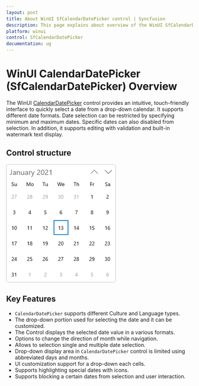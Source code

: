 ```yaml
---
layout: post
title: About WinUI SfCalendarDatePicker control | Syncfusion
description: This page explains about overview of the WinUI SfCalendarDatePicker control and its overall customization features.
platform: winui
control: SfCalendarDatePicker
documentation: ug
---
```


# WinUI CalendarDatePicker (SfCalendarDatePicker) Overview

The WinUI [CalendarDatePicker](https://help.syncfusion.com/cr/winui/Syncfusion.UI.Xaml.Calendar.SfCalendarDatePicker.html) control provides an intuitive, touch-friendly interface to quickly select a date from a drop-down calendar. It supports different date formats. Date selection can be restricted by specifying minimum and maximum dates. Specific dates can also disabled from selection. In addition, it supports editing with validation and built-in watermark text display.

## Control structure

![WinUI CalendarDatePicker control](Getting-Started_images/overview.png)

## Key Features

* `CalendarDatePicker` supports different Culture and Language types.
* The drop-down portion used for selecting the date and it can be customized.
* The Control displays the selected date value in a various formats.
* Options to change the direction of month while navigation.
* Allows to selection single and multiple date selection.
* Drop-down display area in `CalendarDatePicker` control is limited using abbreviated days and months.
* UI customization support for a drop-down each cells.
* Supports highlighting special dates with icons.
* Supports blocking a certain dates from selection and user interaction.
